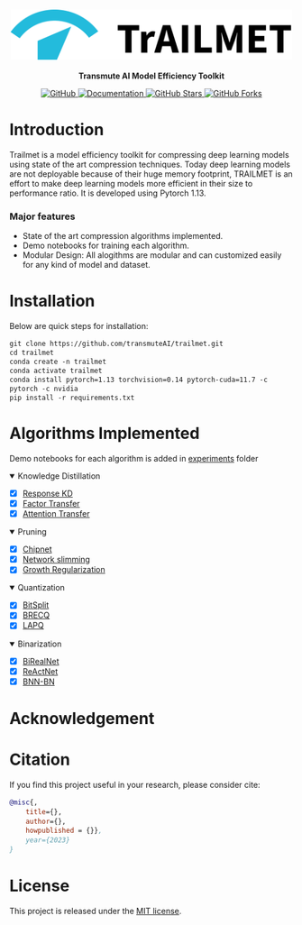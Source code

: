 <p align="center">
    <br>
        <img src="docs/source/imgs/Group 13.png" width="500"/>
    </br>
    <br>
        <strong> Transmute AI Model Efficiency Toolkit </strong>
    </br>
</p>
<p align="center">
    <a href="https://github.com/transmuteAI/trailmet/blob/dev/LICENSE">
        <img alt="GitHub" src="https://img.shields.io/github/license/transmuteAI/trailmet?color=blue">
    </a> 
    <a href="https://transmuteai-trailmet.readthedocs.io/en/latest/">
        <img alt="Documentation" src="https://img.shields.io/badge/docs-passing-brightgreen">
    </a>
    <a href="#">
        <img alt="GitHub Stars" src="https://img.shields.io/github/stars/transmuteAI/trailmet">
    </a>
    <a href="#">
        <img alt="GitHub Forks" src="https://img.shields.io/github/forks/transmuteAI/trailmet">
    </a>
</p>
<h3 align="justified">
<!-- <p>Transmute AI Lab Model Efficiency Toolkit -->
</h3>

# Introduction
Trailmet is a model efficiency toolkit for compressing deep learning models using state of the art compression techniques. 
Today deep learning models are not deployable because of their huge memory footprint, TRAILMET is an effort to make deep learning models more efficient in their size to performance ratio. It is developed using Pytorch 1.13.

### Major features
- State of the art compression algorithms implemented.
- Demo notebooks for training each algorithm.
- Modular Design: All alogithms are modular and can customized easily for any kind of model and dataset.

# Installation

Below are quick steps for installation:

```shell
git clone https://github.com/transmuteAI/trailmet.git
cd trailmet
conda create -n trailmet
conda activate trailmet
conda install pytorch=1.13 torchvision=0.14 pytorch-cuda=11.7 -c pytorch -c nvidia
pip install -r requirements.txt
```
# Algorithms Implemented

Demo notebooks for each algorithm is added in [experiments](https://github.com/transmuteAI/trailmet/blob/dev/experiments) folder

<details open>
<summary> Knowledge Distillation</summary>
  
- [x] [Response KD](https://arxiv.org/abs/1503.02531)
- [x] [Factor Transfer](https://arxiv.org/abs/1802.04977)
- [x] [Attention Transfer](https://arxiv.org/abs/1612.03928)
  
</details>

<details open>  
<summary> Pruning </summary>

- [x] [Chipnet](https://arxiv.org/abs/2102.07156)
- [x] [Network slimming](https://arxiv.org/abs/1708.06519)
- [x] [Growth Regularization](https://arxiv.org/abs/2012.09243)  
</details>
  
<details open>
<summary> Quantization</summary>
  
- [x] [BitSplit](https://dl.acm.org/doi/abs/10.5555/3524938.3525851)
- [x] [BRECQ](https://arxiv.org/abs/2102.05426)
- [x] [LAPQ](https://arxiv.org/abs/1911.07190)  

</details>

<details open>
<summary> Binarization</summary>
  
- [x] [BiRealNet](https://arxiv.org/abs/1808.00278)
- [x] [ReActNet](https://arxiv.org/abs/2003.03488)
- [x] [BNN-BN](https://arxiv.org/abs/2104.08215v1)

</details>

# Acknowledgement



# Citation

If you find this project useful in your research, please consider cite:

```BibTeX
@misc{,
    title={},
    author={},
    howpublished = {}},
    year={2023}
}
```

# License

This project is released under the [MIT license](LICENSE).
